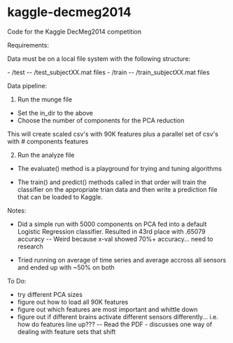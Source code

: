 kaggle-decmeg2014
=================

Code for the Kaggle DecMeg2014 competition


Requirements:

Data must be on a local file system with the following structure:

<root dir>
- /test
-- /test_subjectXX.mat files
- /train
-- /train_subjectXX.mat files

Data pipeline:
1) Run the munge file
- Set the in_dir to the <root dir> above
- Choose the number of components for the PCA reduction

This will create scaled csv's with 90K features plus a parallel set of csv's with # components features

2) Run the analyze file

- The evaluate() method is a playground for trying and tuning algorithms

- The train() and predict() methods called in that order will train the classifier on the appropriate trian data and then write a prediction file that can be loaded to Kaggle.


Notes:
- Did a simple run with 5000 components on PCA fed into a default Logistic Regression classifier.  Resulted in 43rd place with .65079 accuracy
-- Weird because x-val showed 70%+ accuracy... need to research

- Tried running on average of time series and average accross all sensors and ended up with ~50% on both


To Do:
- try different PCA sizes
- figure out how to load all 90K features
- figure out which features are most important and whittle down
- figure out if different brains activate different sensors differently... i.e. how do features line up???
-- Read the PDF - discusses one way of dealing with feature sets that shift